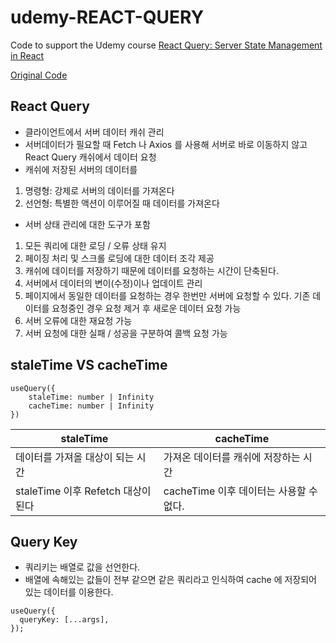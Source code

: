 # udemy-REACT-QUERY

Code to support the Udemy course [React Query: Server State Management in React](https://www.udemy.com/course/learn-react-query/?couponCode=REACT-QUERY-GITHUB)

[Original Code](https://github.com/bonnie/udemy-REACT-QUERY)

## React Query

- 클라이언트에서 서버 데이터 캐쉬 관리
- 서버데이터가 필요할 때 Fetch 나 Axios 를 사용해 서버로 바로 이동하지 않고 React Query 캐쉬에서 데이터 요청
- 캐쉬에 저장된 서버의 데이터를

1. 명령형: 강제로 서버의 데이터를 가져온다
2. 선언형: 특별한 액션이 이루어질 때 데이터를 가져온다

- 서버 상태 관리에 대한 도구가 포함

1. 모든 쿼리에 대한 로딩 / 오류 상태 유지
2. 페이징 처리 및 스크롤 로딩에 대한 데이터 조각 제공
3. 캐쉬에 데이터를 저장하기 때문에 데이터를 요청하는 시간이 단축된다.
4. 서버에서 데이터의 변이(수정)이나 업데이트 관리
5. 페이지에서 동일한 데이터를 요청하는 경우 한번만 서버에 요청할 수 있다. 기존 데이터를 요청중인 경우 요청 제거 후 새로운 데이터 요청 가능
6. 서버 오류에 대한 재요청 가능
7. 서버 요청에 대한 실패 / 성공을 구분하여 콜백 요청 가능

## staleTime VS cacheTime

```tsx
useQuery({
	staleTime: number | Infinity
	cacheTime: number | Infinity
})
```

| staleTime                          | cacheTime                               |
| ---------------------------------- | --------------------------------------- |
| 데이터를 가져올 대상이 되는 시간   | 가져온 데이터를 캐쉬에 저장하는 시간    |
| staleTime 이후 Refetch 대상이 된다 | cacheTime 이후 데이터는 사용할 수 없다. |

## Query Key

- 쿼리키는 배열로 값을 선언한다.
- 배열에 속해있는 값들이 전부 같으면 같은 쿼리라고 인식하여 cache 에 저장되어 있는 데이터를 이용한다.

```tsx
useQuery({
  queryKey: [...args],
});
```

